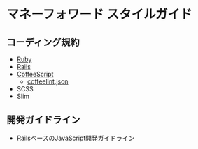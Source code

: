 # マネーフォワード スタイルガイド

## コーディング規約
- [Ruby](https://github.com/moneyforward/ruby-style-guide)
- [Rails](https://github.com/moneyforward/rails-style-guide)
- [CoffeeScript](https://github.com/khirayama/styleguide/blob/master/coffeesctipt.md)
  - [coffeelint.json](https://github.com/khirayama/styleguide/blob/master/coffeelint.json)
- SCSS
- Slim

## 開発ガイドライン
- RailsベースのJavaScript開発ガイドライン
